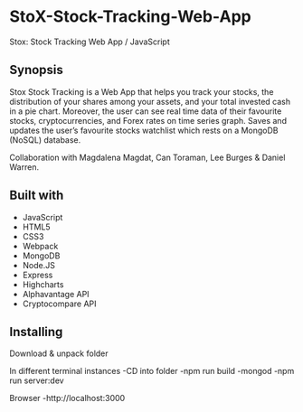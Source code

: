 # StoX-Stock-Tracking-Web-App

Stox: Stock Tracking Web App / JavaScript

## Synopsis

Stox Stock Tracking is a Web App that helps you track your stocks, the distribution of your shares among your assets, and your total invested cash in a pie chart. Moreover, the user can see real time data of their favourite stocks, cryptocurrencies, and Forex rates on time series graph.
Saves and updates the user’s favourite stocks watchlist which rests on a MongoDB (NoSQL) database.

Collaboration with Magdalena Magdat, Can Toraman, Lee Burges & Daniel Warren.

## Built with

* JavaScript
* HTML5
* CSS3
* Webpack
* MongoDB
* Node.JS
* Express
* Highcharts
* Alphavantage API
* Cryptocompare API

## Installing
Download & unpack folder

In different terminal instances
-CD into folder
-npm run build
-mongod
-npm run server:dev
  
Browser
-http://localhost:3000  
